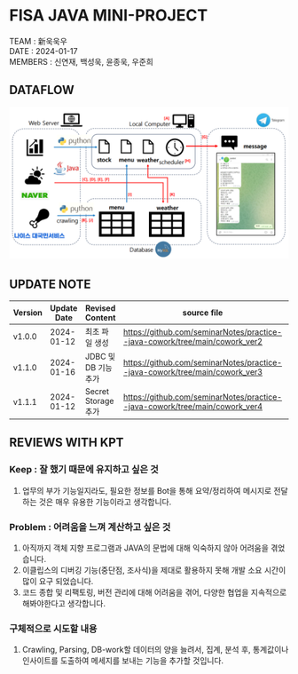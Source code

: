 # FISA JAVA MINI-PROJECT 

TEAM : 新욱욱우  
DATE : 2024-01-17        
MEMBERS : 신연재, 백성욱, 윤종욱, 우준희

## DATAFLOW  
![dataflow](./image/dataflow_edit_edit_edit_edit.png)

## UPDATE NOTE
|Version|Update Date|Revised Content|source file|markdown file|
|--|--|--|--|--|
|v1.0.0|2024-01-12|최초 파일 생성|https://github.com/seminarNotes/practice--java-cowork/tree/main/cowork_ver2|[./readme_old20240112.md](https://github.com/seminarNotes/practice--java-cowork/blob/main/readme_old20240112.md)|
|v1.1.0|2024-01-16|JDBC 및 DB 기능 추가|https://github.com/seminarNotes/practice--java-cowork/tree/main/cowork_ver3|[./readme_old20240116.md](https://github.com/seminarNotes/practice--java-cowork/blob/main/readme_old20240116.md)|
|v1.1.1|2024-01-12|Secret Storage 추가|https://github.com/seminarNotes/practice--java-cowork/tree/main/cowork_ver4|[./readme.md](https://github.com/seminarNotes/practice--java-cowork/blob/main/readme.md)|


## REVIEWS WITH KPT  

### Keep : 잘 했기 때문에 유지하고 싶은 것  
1. 업무의 부가 기능일지라도, 필요한 정보를 Bot을 통해 요약/정리하여 메시지로 전달하는 것은 매우 유용한 기능이라고 생각합니다.

### Problem : 어려움을 느껴 계산하고 싶은 것  
1. 아직까지 객체 지향 프로그램과 JAVA의 문법에 대해 익숙하지 않아 어려움을 겪었습니다.
2. 이클립스의 디버깅 기능(중단점, 조사식)을 제대로 활용하지 못해 개발 소요 시간이 많이 요구 되었습니다.
3. 코드 종합 및 리팩토링, 버전 관리에 대해 어려움을 겪어, 다양한 협업을 지속적으로 해봐야한다고 생각합니다.

### 구체적으로 시도할 내용  
1. Crawling, Parsing, DB-work할 데이터의 양을 늘려서, 집계, 분석 후, 통계값이나 인사이트를 도출하여 메세지를 보내는 기능을 추가할 것입니다.





